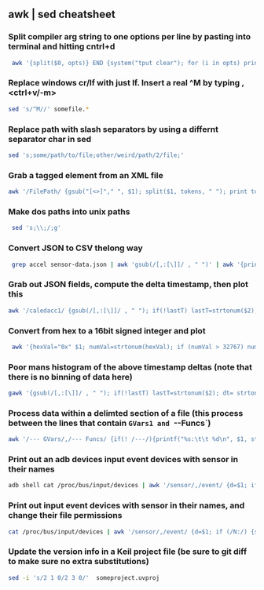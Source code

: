 ## awk | sed cheatsheet


### Split compiler arg string to one options per line by pasting into terminal and hitting cntrl+d

```bash
 awk '{split($0, opts)} END {system("tput clear"); for (i in opts) print opts[i] }'
  ```

### Replace windows cr/lf with just lf. Insert a real ^M by typing ,<ctrl+v/-m>

  ```bash
 sed 's/^M//' somefile.*
  ```

### Replace path with slash separators by using a differnt separator char in sed
  
  ```bash
 sed 's;some/path/to/file;other/weird/path/2/file;' 
  ```

### Grab a tagged element from an XML file 

  ```bash
 awk '/FilePath/ {gsub("[<>]"," ", $1); split($1, tokens, " "); print tokens[2]}' montana-project.uvproj```
  ```

### Make dos paths into unix paths
  
```bash
 sed 's;\\;/;g'
  ```

### Convert JSON to CSV thelong way
  
```bash
 grep accel sensor-data.json | awk 'gsub(/[,:[\]]/ , " ")' | awk '{printf("%s, %s, %s, %s\n", $2, $4, $5, $6)}' > accel-data.csv
  ```

### Grab out JSON fields,  compute the delta timestamp, then plot this

  ```bash
 awk '/caledacc1/ {gsub(/[,:[\]]/ , " "); if(!lastT) lastT=strtonum($2); dt= strtonum($2) - lastT; lastT=strtonum($2); print inc++ " " dt}' ~/Downloads/emb-70.csd | gnuplot -p  -e "plot '-' with lines;"
```
  
### Convert from hex to a 16bit signed integer and plot
  
```bash
 awk '{hexVal="0x" $1; numVal=strtonum(hexVal); if (numVal > 32767) numVal=numVal-65536; print i++ "   " numVal "  " hexVal; }' axu-62.dat  | gnuplot -p  -e "plot '-' with lines;"
```
  
### Poor mans histogram of the above timestamp deltas (note that there is no binning of data here)

  ```bash
 gawk '{gsub(/[,:[\]]/ , " "); if(!lastT) lastT=strtonum($2); dt= strtonum($2) - lastT; lastT=strtonum($2); print dt}' ra.csv | sort -n | uniq -c | gnuplot -p  -e "plot '-' u 2:1 with boxes;"
 ```
  
### Process data within a delimted section of a file (this process between the lines that contain `GVars1 and `--Funcs`)

  ```bash
 awk '/--- GVars/,/--- Funcs/ {if(! /---/){printf("%s:\t\t %d\n", $1, strtonum($3))} }'
  ```
### Print out an adb devices input event devices with sensor in their names

  ```bash
 adb shell cat /proc/bus/input/devices | awk '/sensor/,/event/ {d=$1; if (/N:/) {split($2,n,"=")}; if(/event/) {split($2,e,"="); print e[2] "\t" n[2];)}}'
  ```
### Print out input event devices with sensor in their names, and change their file permissions

  ```bash
 cat /proc/bus/input/devices | awk '/sensor/,/event/ {d=$1; if (/N:/) {split($2,n,"=")}; if(/event/) {split($2,e,"="); print e[2] "\t" n[2]; system("sudo chmod a+rw /dev/input/" e[2])}}'
  ```
### Update the version info in a Keil project file (be sure to git diff to make sure no extra substitutions)

  ```bash
 sed -i 's/2 1 0/2 3 0/'  someproject.uvproj 
